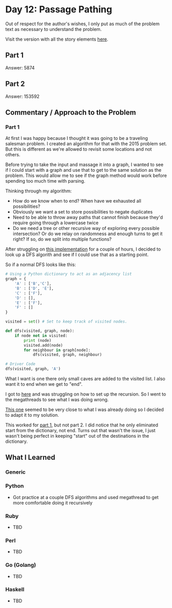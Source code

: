 # Day 12: Passage Pathing

Out of respect for the author's wishes, I only put as much of the problem text as necessary to understand the problem.

Visit the version with all the story elements [here](https://adventofcode.com/2021/day/12).

## Part 1

Answer: 5874
## Part 2

Answer: 153592
## Commentary / Approach to the Problem
### Part 1
At first I was happy because I thought it was going to be a traveling salesman problem. I created an algorithm for that with the 2015 problem set. But this is different as we're allowed to revisit some locations and not others.

Before trying to take the input and massage it into a graph, I wanted to see if I could start with a graph and use that to get to the same solution as the problem. This would allow me to see if the graph method would work before spending too much time with parsing.

Thinking through my algorithm:
- How do we know when to end? When have we exhausted all possibilities?
- Obviously we want a set to store possibilities to negate duplicates
- Need to be able to throw away paths that cannot finish because they'd require going through a lowercase twice
- Do we need a tree or other recursive way of exploring every possible intersection? Or do we relay on randomness and enough turns to get it right? If so, do we split into multiple functions?

After struggling on [this implementation](https://github.com/djotaku/adventofcode/blob/25bbbea180b80fc0b16e170e9108179e918b6577/2021/Day_12/Python/scrapped_solution.py) for a couple of hours, I decided to look up a DFS algorith and see if I could use that as a starting point.

So if a normal DFS looks like this:

```python
# Using a Python dictionary to act as an adjacency list
graph = {
    'A' : ['B','C'],
    'B' : ['D', 'E'],
    'C' : ['F'],
    'D' : [],
    'E' : ['F'],
    'F' : []
}

visited = set() # Set to keep track of visited nodes.

def dfs(visited, graph, node):
    if node not in visited:
        print (node)
        visited.add(node)
        for neighbour in graph[node]:
            dfs(visited, graph, neighbour)

# Driver Code
dfs(visited, graph, 'A')
```
What I want is one there only small caves are added to the visited list. I also want it to end when we get to "end".

I got to [here](https://github.com/djotaku/adventofcode/blob/25bbbea180b80fc0b16e170e9108179e918b6577/2021/Day_12/Python/solution.py) and was struggling on how to set up the recursion. So I went to the megathreads to see what I was doing wrong.

[This one](https://www.reddit.com/r/adventofcode/comments/rehj2r/comment/hoabzvk/?utm_source=share&utm_medium=web2x&context=3) seemed to be very close to what I was already doing so I decided to adapt it to my solution.

This worked for [part 1](https://github.com/djotaku/adventofcode/blob/c5b148c4c32aecfb91e188fde8010494a60020e4/2021/Day_12/Python/solution.py), but not part 2. I did notice that he only eliminated start from the dictionary, not end.  Turns out that wasn't the issue, I just wasn't being perfect in keeping "start" out of the destinations in the dictionary.

## What I Learned

### Generic

### Python
- Got practice at a couple DFS algorithms and used megathread to get more comfortable doing it recursively
### Ruby
- TBD
### Perl
- TBD
### Go (Golang)
- TBD
### Haskell
- TBD